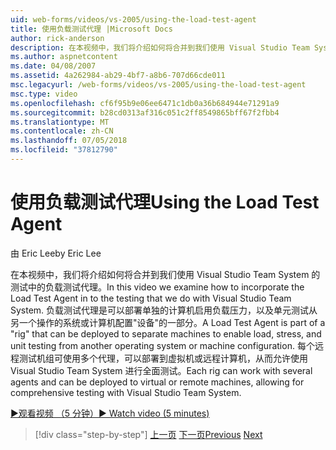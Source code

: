 ```yaml
---
uid: web-forms/videos/vs-2005/using-the-load-test-agent
title: 使用负载测试代理 |Microsoft Docs
author: rick-anderson
description: 在本视频中，我们将介绍如何将合并到我们使用 Visual Studio Team System 的测试中的负载测试代理。 负载测试代理属于的...
ms.author: aspnetcontent
ms.date: 04/08/2007
ms.assetid: 4a262984-ab29-4bf7-a8b6-707d66cde011
msc.legacyurl: /web-forms/videos/vs-2005/using-the-load-test-agent
msc.type: video
ms.openlocfilehash: cf6f95b9e06ee6471c1db0a36b684944e71291a9
ms.sourcegitcommit: b28cd0313af316c051c2ff8549865bff67f2fbb4
ms.translationtype: MT
ms.contentlocale: zh-CN
ms.lasthandoff: 07/05/2018
ms.locfileid: "37812790"
---
```

<a name="using-the-load-test-agent"></a><span data-ttu-id="20442-104">使用负载测试代理</span><span class="sxs-lookup"><span data-stu-id="20442-104">Using the Load Test Agent</span></span>
====================
<span data-ttu-id="20442-105">由 Eric Lee</span><span class="sxs-lookup"><span data-stu-id="20442-105">by Eric Lee</span></span>

<span data-ttu-id="20442-106">在本视频中，我们将介绍如何将合并到我们使用 Visual Studio Team System 的测试中的负载测试代理。</span><span class="sxs-lookup"><span data-stu-id="20442-106">In this video we examine how to incorporate the Load Test Agent in to the testing that we do with Visual Studio Team System.</span></span> <span data-ttu-id="20442-107">负载测试代理是可以部署单独的计算机启用负载压力，以及单元测试从另一个操作的系统或计算机配置"设备"的一部分。</span><span class="sxs-lookup"><span data-stu-id="20442-107">A Load Test Agent is part of a "rig" that can be deployed to separate machines to enable load, stress, and unit testing from another operating system or machine configuration.</span></span> <span data-ttu-id="20442-108">每个远程测试机组可使用多个代理，可以部署到虚拟机或远程计算机，从而允许使用 Visual Studio Team System 进行全面测试。</span><span class="sxs-lookup"><span data-stu-id="20442-108">Each rig can work with several agents and can be deployed to virtual or remote machines, allowing for comprehensive testing with Visual Studio Team System.</span></span>

[<span data-ttu-id="20442-109">&#9654;观看视频 （5 分钟）</span><span class="sxs-lookup"><span data-stu-id="20442-109">&#9654; Watch video (5 minutes)</span></span>](https://channel9.msdn.com/Blogs/ASP-NET-Site-Videos/using-the-load-test-agent)

> [!div class="step-by-step"]
> <span data-ttu-id="20442-110">[上一页](the-effects-of-caching.md)
> [下一页](the-effects-of-viewstate.md)</span><span class="sxs-lookup"><span data-stu-id="20442-110">[Previous](the-effects-of-caching.md)
[Next](the-effects-of-viewstate.md)</span></span>
